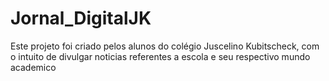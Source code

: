 # Jornal_DigitalJK
Este projeto foi criado pelos alunos do colégio Juscelino Kubitscheck, com o intuito de divulgar noticias referentes a escola e seu respectivo mundo academico
